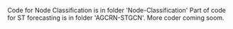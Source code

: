 Code for Node Classification is in folder 'Node-Classification'
Part of code for ST forecasting is in folder 'AGCRN-STGCN'. More coder coming soom.

